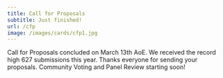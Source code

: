 ```yaml
---
title: Call for Proposals
subtitle: Just finished!
url: /cfp
image: /images/cards/cfp1.jpg
---
```


Call for Proposals concluded on March 13th AoE.
We received the record high 627 submissions this year.
Thanks everyone for sending your proposals.
Community Voting and Panel Review starting soon!
